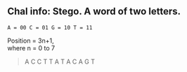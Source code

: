 ## Chal info: Stego. A word of two letters.
`A = 00
C = 01
G = 10
T = 11`

Position = 3n+1, <br> where n = 0 to 7
> A C C T T A T A C A G T
